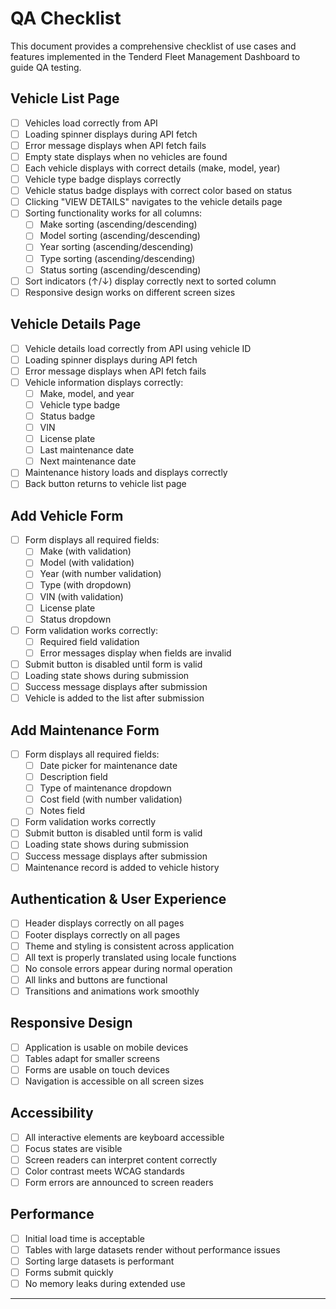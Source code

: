 # QA Checklist

This document provides a comprehensive checklist of use cases and features implemented in the Tenderd Fleet Management Dashboard to guide QA testing.

## Vehicle List Page

- [ ] Vehicles load correctly from API
- [ ] Loading spinner displays during API fetch
- [ ] Error message displays when API fetch fails
- [ ] Empty state displays when no vehicles are found
- [ ] Each vehicle displays with correct details (make, model, year)
- [ ] Vehicle type badge displays correctly
- [ ] Vehicle status badge displays with correct color based on status
- [ ] Clicking "VIEW DETAILS" navigates to the vehicle details page
- [ ] Sorting functionality works for all columns:
  - [ ] Make sorting (ascending/descending)
  - [ ] Model sorting (ascending/descending)
  - [ ] Year sorting (ascending/descending)
  - [ ] Type sorting (ascending/descending)
  - [ ] Status sorting (ascending/descending)
- [ ] Sort indicators (↑/↓) display correctly next to sorted column
- [ ] Responsive design works on different screen sizes

## Vehicle Details Page

- [ ] Vehicle details load correctly from API using vehicle ID
- [ ] Loading spinner displays during API fetch
- [ ] Error message displays when API fetch fails
- [ ] Vehicle information displays correctly:
  - [ ] Make, model, and year
  - [ ] Vehicle type badge
  - [ ] Status badge
  - [ ] VIN
  - [ ] License plate
  - [ ] Last maintenance date
  - [ ] Next maintenance date
- [ ] Maintenance history loads and displays correctly
- [ ] Back button returns to vehicle list page

## Add Vehicle Form

- [ ] Form displays all required fields:
  - [ ] Make (with validation)
  - [ ] Model (with validation)
  - [ ] Year (with number validation)
  - [ ] Type (with dropdown)
  - [ ] VIN (with validation)
  - [ ] License plate
  - [ ] Status dropdown
- [ ] Form validation works correctly:
  - [ ] Required field validation
  - [ ] Error messages display when fields are invalid
- [ ] Submit button is disabled until form is valid
- [ ] Loading state shows during submission
- [ ] Success message displays after submission
- [ ] Vehicle is added to the list after submission

## Add Maintenance Form

- [ ] Form displays all required fields:
  - [ ] Date picker for maintenance date
  - [ ] Description field
  - [ ] Type of maintenance dropdown
  - [ ] Cost field (with number validation)
  - [ ] Notes field
- [ ] Form validation works correctly
- [ ] Submit button is disabled until form is valid
- [ ] Loading state shows during submission
- [ ] Success message displays after submission
- [ ] Maintenance record is added to vehicle history

## Authentication & User Experience

- [ ] Header displays correctly on all pages
- [ ] Footer displays correctly on all pages
- [ ] Theme and styling is consistent across application
- [ ] All text is properly translated using locale functions
- [ ] No console errors appear during normal operation
- [ ] All links and buttons are functional
- [ ] Transitions and animations work smoothly

## Responsive Design

- [ ] Application is usable on mobile devices
- [ ] Tables adapt for smaller screens
- [ ] Forms are usable on touch devices
- [ ] Navigation is accessible on all screen sizes

## Accessibility

- [ ] All interactive elements are keyboard accessible
- [ ] Focus states are visible
- [ ] Screen readers can interpret content correctly
- [ ] Color contrast meets WCAG standards
- [ ] Form errors are announced to screen readers

## Performance

- [ ] Initial load time is acceptable
- [ ] Tables with large datasets render without performance issues
- [ ] Sorting large datasets is performant
- [ ] Forms submit quickly
- [ ] No memory leaks during extended use

---
